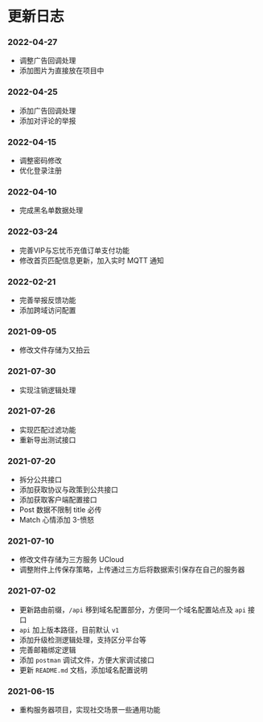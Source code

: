 更新日志
======

### 2022-04-27
- 调整广告回调处理
- 添加图片为直接放在项目中

### 2022-04-25
- 添加广告回调处理
- 添加对评论的举报

### 2022-04-15
- 调整密码修改
- 优化登录注册

### 2022-04-10
- 完成黑名单数据处理

### 2022-03-24
- 完善VIP与忘忧币充值订单支付功能
- 修改首页匹配信息更新，加入实时 MQTT 通知

### 2022-02-21
- 完善举报反馈功能
- 添加跨域访问配置

### 2021-09-05
- 修改文件存储为又拍云

### 2021-07-30
- 实现注销逻辑处理

### 2021-07-26
- 实现匹配过滤功能
- 重新导出测试接口

### 2021-07-20
- 拆分公共接口
- 添加获取协议与政策到公共接口
- 添加获取客户端配置接口
- Post 数据不限制 title 必传
- Match 心情添加 3-愤怒

### 2021-07-10
- 修改文件存储为三方服务 UCloud
- 调整附件上传保存策略，上传通过三方后将数据索引保存在自己的服务器

### 2021-07-02
- 更新路由前缀，`/api` 移到域名配置部分，方便同一个域名配置站点及 `api` 接口
- `api` 加上版本路径，目前默认 `v1`
- 添加升级检测逻辑处理，支持区分平台等
- 完善邮箱绑定逻辑
- 添加 `postman` 调试文件，方便大家调试接口
- 更新 `README.md` 文档，添加域名配置说明

### 2021-06-15
- 重构服务器项目，实现社交场景一些通用功能
